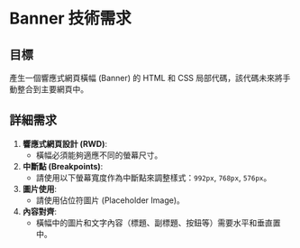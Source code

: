 # Banner 技術需求

## 目標
產生一個響應式網頁橫幅 (Banner) 的 HTML 和 CSS 局部代碼，該代碼未來將手動整合到主要網頁中。

## 詳細需求

1.  **響應式網頁設計 (RWD)**:
    *   橫幅必須能夠適應不同的螢幕尺寸。
2.  **中斷點 (Breakpoints)**:
    *   請使用以下螢幕寬度作為中斷點來調整樣式：`992px`, `768px`, `576px`。
3.  **圖片使用**:
    *   請使用佔位符圖片 (Placeholder Image)。
4.  **內容對齊**:
    *   橫幅中的圖片和文字內容（標題、副標題、按鈕等）需要水平和垂直置中。